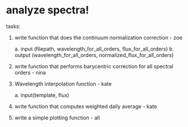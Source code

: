# analyze spectra!

tasks:
1. write function that does the continuum normalization correction - zoe
   
   a. input (filepath, wavelength_for_all_orders, flux_for_all_orders)
   b. output (wavelength_for_all_orders, normalized_flux_for_all_orders)

3. write function that performs barycentric correction for all spectral orders - nina

4. Wavelength interpolation function - kate

   a. input(template, flux)

5. write function that computes weighted daily average - kate

6. write a simple plotting function - all
